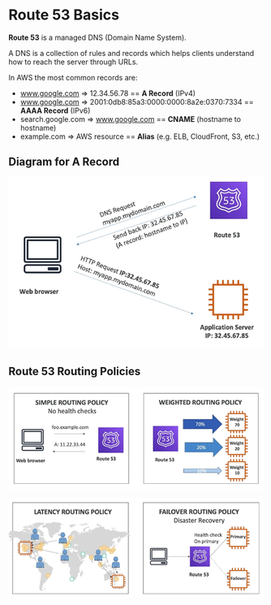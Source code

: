 # Route 53 Basics

**Route 53** is a managed DNS (Domain Name System).

A DNS is a collection of rules and records which helps clients understand how to reach the server through URLs.

In AWS the most common records are:
- www.google.com => 12.34.56.78 == **A Record** (IPv4)
- www.google.com => 2001:0db8:85a3:0000:0000:8a2e:0370:7334 == **AAAA Record** (IPv6)
- search.google.com => www.google.com == **CNAME** (hostname to hostname)
- example.com => AWS resource == **Alias** (e.g. ELB, CloudFront, S3, etc.)

## Diagram for A Record

![Diagram for A Record](../../images/global/diagram_a_record.png)

## Route 53 Routing Policies

![Route 53 Routing Policies 1](../../images/global/routing_policies_1.png)

![Route 53 Routing Policies 2](../../images/global/routing_policies_2.png)